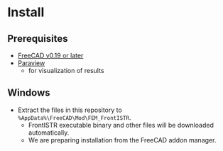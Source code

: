 # Install

## Prerequisites

- [FreeCAD v0.19 or later](https://github.com/FreeCAD/FreeCAD/releases/)
- [Paraview](https://www.paraview.org/download/)
    - for visualization of results

## Windows

- Extract the files in this repository to `%AppData%\FreeCAD\Mod\FEM_FrontISTR`.
    - FrontISTR executable binary and other files will be downloaded automatically.
    - We are preparing installation from the FreeCAD addon manager.

